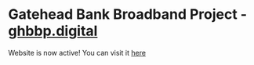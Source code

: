 # Gatehead Bank Broadband Project - [ghbbp.digital](https://ghbbp.digital/)

Website is now active! You can visit it [here](https://ghbbp.digital/)
